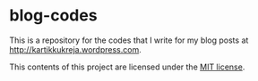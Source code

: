 blog-codes
==========

This is a repository for the codes that I write for my blog posts at http://kartikkukreja.wordpress.com.

This contents of this project are licensed under the <a href="http://opensource.org/licenses/mit-license.php" target="_blank">MIT license</a>.
